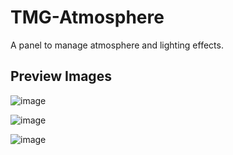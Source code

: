 # TMG-Atmosphere
A panel to manage atmosphere and lighting effects.

## Preview Images
![image](https://user-images.githubusercontent.com/11281480/163539113-4f4211dd-ec22-4be9-b470-e86d53572649.png)

![image](https://user-images.githubusercontent.com/11281480/163505930-b720de15-f4f1-43b9-9d09-5b4073e048b9.png)

![image](https://user-images.githubusercontent.com/11281480/163505946-e0ce40dc-cec5-444e-8d1c-311b4e45d789.png)

